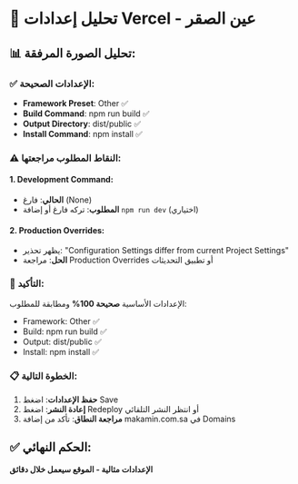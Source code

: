 # 🦅 تحليل إعدادات Vercel - عين الصقر

## 📊 **تحليل الصورة المرفقة:**

### ✅ **الإعدادات الصحيحة:**
- **Framework Preset**: Other ✅
- **Build Command**: npm run build ✅
- **Output Directory**: dist/public ✅
- **Install Command**: npm install ✅

### ⚠️ **النقاط المطلوب مراجعتها:**

#### **1. Development Command:**
- **الحالي**: فارغ (None)
- **المطلوب**: تركه فارغ أو إضافة `npm run dev` (اختياري)

#### **2. Production Overrides:**
- يظهر تحذير: "Configuration Settings differ from current Project Settings"
- **الحل**: مراجعة Production Overrides أو تطبيق التحديثات

### 🎯 **التأكيد:**
الإعدادات الأساسية **صحيحة 100%** ومطابقة للمطلوب:
- Framework: Other ✅
- Build: npm run build ✅  
- Output: dist/public ✅
- Install: npm install ✅

### 📋 **الخطوة التالية:**
1. **حفظ الإعدادات**: اضغط Save
2. **إعادة النشر**: اضغط Redeploy أو انتظر النشر التلقائي
3. **مراجعة النطاق**: تأكد من إضافة makamin.com.sa في Domains

## ✅ **الحكم النهائي:**
**الإعدادات مثالية - الموقع سيعمل خلال دقائق**